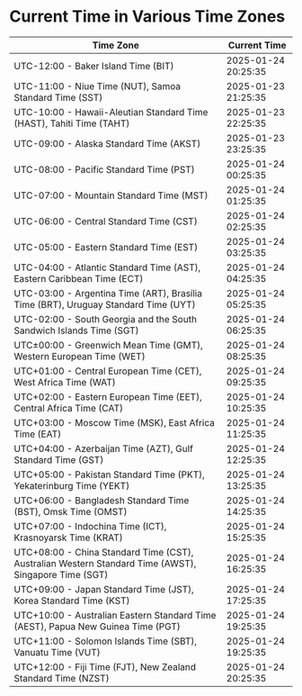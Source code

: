 # Current Time in Various Time Zones

| Time Zone | Current Time |
|-----------|--------------|
| UTC-12:00 - Baker Island Time (BIT) | 2025-01-24 20:25:35 |
| UTC-11:00 - Niue Time (NUT), Samoa Standard Time (SST) | 2025-01-23 21:25:35 |
| UTC-10:00 - Hawaii-Aleutian Standard Time (HAST), Tahiti Time (TAHT) | 2025-01-23 22:25:35 |
| UTC-09:00 - Alaska Standard Time (AKST) | 2025-01-23 23:25:35 |
| UTC-08:00 - Pacific Standard Time (PST) | 2025-01-24 00:25:35 |
| UTC-07:00 - Mountain Standard Time (MST) | 2025-01-24 01:25:35 |
| UTC-06:00 - Central Standard Time (CST) | 2025-01-24 02:25:35 |
| UTC-05:00 - Eastern Standard Time (EST) | 2025-01-24 03:25:35 |
| UTC-04:00 - Atlantic Standard Time (AST), Eastern Caribbean Time (ECT) | 2025-01-24 04:25:35 |
| UTC-03:00 - Argentina Time (ART), Brasília Time (BRT), Uruguay Standard Time (UYT) | 2025-01-24 05:25:35 |
| UTC-02:00 - South Georgia and the South Sandwich Islands Time (SGT) | 2025-01-24 06:25:35 |
| UTC±00:00 - Greenwich Mean Time (GMT), Western European Time (WET) | 2025-01-24 08:25:35 |
| UTC+01:00 - Central European Time (CET), West Africa Time (WAT) | 2025-01-24 09:25:35 |
| UTC+02:00 - Eastern European Time (EET), Central Africa Time (CAT) | 2025-01-24 10:25:35 |
| UTC+03:00 - Moscow Time (MSK), East Africa Time (EAT) | 2025-01-24 11:25:35 |
| UTC+04:00 - Azerbaijan Time (AZT), Gulf Standard Time (GST) | 2025-01-24 12:25:35 |
| UTC+05:00 - Pakistan Standard Time (PKT), Yekaterinburg Time (YEKT) | 2025-01-24 13:25:35 |
| UTC+06:00 - Bangladesh Standard Time (BST), Omsk Time (OMST) | 2025-01-24 14:25:35 |
| UTC+07:00 - Indochina Time (ICT), Krasnoyarsk Time (KRAT) | 2025-01-24 15:25:35 |
| UTC+08:00 - China Standard Time (CST), Australian Western Standard Time (AWST), Singapore Time (SGT) | 2025-01-24 16:25:35 |
| UTC+09:00 - Japan Standard Time (JST), Korea Standard Time (KST) | 2025-01-24 17:25:35 |
| UTC+10:00 - Australian Eastern Standard Time (AEST), Papua New Guinea Time (PGT) | 2025-01-24 19:25:35 |
| UTC+11:00 - Solomon Islands Time (SBT), Vanuatu Time (VUT) | 2025-01-24 19:25:35 |
| UTC+12:00 - Fiji Time (FJT), New Zealand Standard Time (NZST) | 2025-01-24 20:25:35 |
